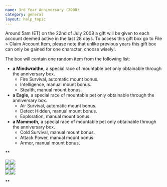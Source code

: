 ```yaml
---
name: 3rd Year Anniversary (2008)
category: general
layout: help_topic
---
```

Around 5am (ET) on the 22nd of July 2008 a gift will be given to each account deemed active in the last 28 days. To access this gift box go to File > Claim Account Item, please note that unlike previous years this gift box can only be gained for one character, choose wisely!.

The box will contain one random item from the following list:

*   **a Mindwraithe,** a special race of mountable pet only obtainable through the anniversary box.
    *   Fire Survival, automatic mount bonus.
    *   Intelligence, manual mount bonus.
    *   Stealth, manual mount bonus.
*   **a Eagle,** a special race of mountable pet only obtainable through the anniversary box.
    *   Air Survival, automatic mount bonus.
    *   Detect Hidden, manual mount bonus.
    *   Exploration, manual mount bonus.
*   **a Mammoth,** a special race of mountable pet only obtainable through the anniversary box.
    *   Cold Survival, manual mount bonus.
    *   Attack Power, manual mount bonus.
    *   Armor, manual mount bonus.

**

![](https://lohcdn.com/game/r/big/mjpmindm.gif)![](https://lohcdn.com/game/r/big/mjpmindf.gif)  
![](https://lohcdn.com/game/r/big/mjpeaglem.gif)![](https://lohcdn.com/game/r/big/mjpeaglef.gif)  
![](https://lohcdn.com/game/r/big/mjpmammothm.gif)![](https://lohcdn.com/game/r/big/mjpmammothf.gif)

**
